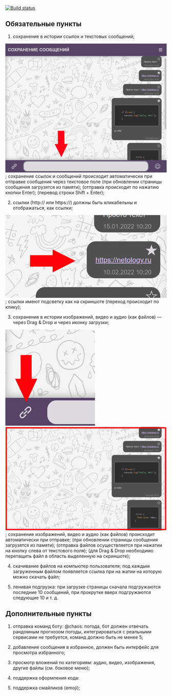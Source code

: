 [![Build status](https://ci.appveyor.com/api/projects/status/jk4at5i3s7y361di?svg=true)](https://ci.appveyor.com/project/AnastasiaCymbalyuk77753/ahj-diplom-front)

## Обязательные пункты

1. сохранение в истории ссылок и текстовых сообщений;

![This is an image](/src/screen/text.png);
сохранение ссылок и сообщений происходит автоматически при отправке сообщения через текстовое поле 
(при обновлении страницы сообщения загрузятся из памяти);
(отправка происходит по нажатию кнопки Enter);
(перевод строки Shift + Enter);

2. ссылки (http:// или https://) должны быть кликабельны и отображаться, как ссылки;

![This is an image](/src/screen/link.png);
ссылки имеют подсветку как на скриншоте (переход происходит по клику);

3. сохранение в истории изображений, видео и аудио (как файлов) — через Drag & Drop и через иконку загрузки;

![This is an image](/src/screen/fileLoad.png) ![This is an image](/src/screen/dnd.png);
сохранение изображений, видео и аудио (как файлов) происходит автоматически при отправке;
(при обновлении страницы сообщения загрузятся из памяти);
(отправка файлов осуществляется при нажатии на кнопку слева от текстового поля);
(для Drag & Drop необходимо перетащить файл в область выделенную на скриншоте);

4. скачивание файлов на компьютер пользователя;
под каждым загруженным файлом появляется ссылка при на жатии на которую можно скачать файл;

5. ленивая подгрузка: 
при загрузке страницы сначала подгружаются последние 10 сообщений, при прокрутке вверх подгружаются следующие 10 и т. д.

## Дополнительные пункты

1. отправка команд боту: @chaos: погода, бот должен отвечать рандомным прогнозом погоды, интегрироваться с реальными сервисами не требуется, команд должно быть не менее 5;

2. добавление сообщения в избранное, должен быть интерфейс для просмотра избранного;

3. просмотр вложений по категориям: аудио, видео, изображения, другие файлы (см. боковое меню);

4. поддержка оформления кода:

5. поддержка смайликов (emoji);